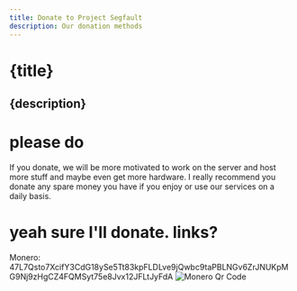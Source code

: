 ```yaml
---
title: Donate to Project Segfault
description: Our donation methods
---
```

<script lang="ts">
    import MoneroQR from "../assets/images/Monero.png";
</script>

<div class="oh-fuck-center">

# {title}
## {description}

# please do
If you donate, we will be more motivated to work on the server and host more stuff and maybe even get more hardware. I really recommend you donate any spare money you have if you enjoy or use our services on a daily basis.

# yeah sure I'll donate. links?


Monero: <span id="wordwrappedlongthingaaa">47L7Qsto7XcifY3CdG18ySe5Tt83kpFLDLve9jQwbc9taPBLNGv6ZrJNUKpMG9Nj9zHgCZ4FQMSyt75e8Jvx12JFLtJyFdA</span>
<img src={MoneroQR} alt="Monero Qr Code" class="ResponsiveImage">
</div>
